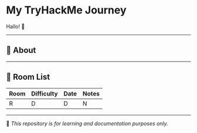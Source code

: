 # My TryHackMe Journey

Hallo! 👋  


---

## 📘 About


---

## 📂 Room List
| Room | Difficulty | Date | Notes |
|------|-------------|----------|---------|
| R | D | D | N |

---

🧠 *This repository is for learning and documentation purposes only.*
